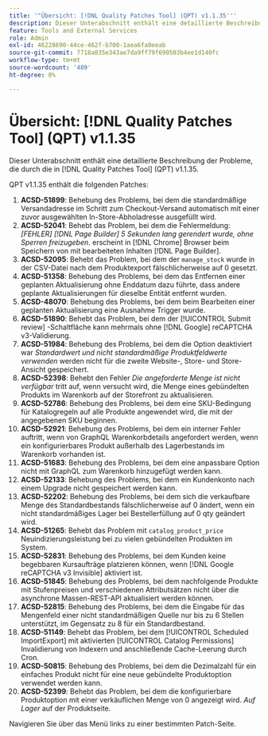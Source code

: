 ```yaml
---
title: '"Übersicht: [!DNL Quality Patches Tool] (QPT) v1.1.35'''
description: Dieser Unterabschnitt enthält eine detaillierte Beschreibung der Probleme, die durch die in [!DNL Quality Patches Tool] (QPT) v1.1.35.
feature: Tools and External Services
role: Admin
exl-id: 46228690-44ce-462f-b700-1aea6fa0eeab
source-git-commit: 7718a835e343ae7da9ff79f690503b4ee1d140fc
workflow-type: tm+mt
source-wordcount: '489'
ht-degree: 0%

---
```


# Übersicht: [!DNL Quality Patches Tool] (QPT) v1.1.35

Dieser Unterabschnitt enthält eine detaillierte Beschreibung der Probleme, die durch die in [!DNL Quality Patches Tool] (QPT) v1.1.35.

QPT v1.1.35 enthält die folgenden Patches:

1. **ACSD-51899**: Behebung des Problems, bei dem die standardmäßige Versandadresse im Schritt zum Checkout-Versand automatisch mit einer zuvor ausgewählten In-Store-Abholadresse ausgefüllt wird.
1. **ACSD-52041**: Behebt das Problem, bei dem die Fehlermeldung: *[FEHLER] [!DNL Page Builder] 5 Sekunden lang gerendert wurde, ohne Sperren freizugeben*. erscheint in [!DNL Chrome] Browser beim Speichern von mit bearbeiteten Inhalten [!DNL Page Builder].
1. **ACSD-52095**: Behebt das Problem, bei dem der `manage_stock` wurde in der CSV-Datei nach dem Produktexport fälschlicherweise auf 0 gesetzt.
1. **ACSD-51358**: Behebung des Problems, bei dem das Entfernen einer geplanten Aktualisierung ohne Enddatum dazu führte, dass andere geplante Aktualisierungen für dieselbe Entität entfernt wurden.
1. **ACSD-48070**: Behebung des Problems, bei dem beim Bearbeiten einer geplanten Aktualisierung eine Ausnahme Trigger wurde.
1. **ACSD-51890**: Behebt das Problem, bei dem der [!UICONTROL Submit review] -Schaltfläche kann mehrmals ohne [!DNL Google] reCAPTCHA v3-Validierung.
1. **ACSD-51984**: Behebung des Problems, bei dem die Option deaktiviert war *Standardwert und nicht standardmäßige Produktfeldwerte verwenden* werden nicht für die zweite Website-, Store- und Store-Ansicht gespeichert.
1. **ACSD-52398**: Behebt den Fehler *Die angeforderte Menge ist nicht verfügbar* tritt auf, wenn versucht wird, die Menge eines gebündelten Produkts im Warenkorb auf der Storefront zu aktualisieren.
1. **ACSD-52786**: Behebung des Problems, bei dem eine SKU-Bedingung für Katalogregeln auf alle Produkte angewendet wird, die mit der angegebenen SKU beginnen.
1. **ACSD-52921**: Behebung des Problems, bei dem ein interner Fehler auftritt, wenn von GraphQL Warenkorbdetails angefordert werden, wenn ein konfigurierbares Produkt außerhalb des Lagerbestands im Warenkorb vorhanden ist.
1. **ACSD-51683**: Behebung des Problems, bei dem eine anpassbare Option nicht mit GraphQL zum Warenkorb hinzugefügt werden kann.
1. **ACSD-52133**: Behebung des Problems, bei dem ein Kundenkonto nach einem Upgrade nicht gespeichert werden kann.
1. **ACSD-52202**: Behebung des Problems, bei dem sich die verkaufbare Menge des Standardbestands fälschlicherweise auf 0 ändert, wenn ein nicht standardmäßiges Lager bei Bestellerfüllung auf 0 qty geändert wird.
1. **ACSD-51265**: Behebt das Problem mit `catalog_product_price` Neuindizierungsleistung bei zu vielen gebündelten Produkten im System.
1. **ACSD-52831**: Behebung des Problems, bei dem Kunden keine begebbaren Kursaufträge platzieren können, wenn [!DNL Google reCAPTCHA v3 Invisible] aktiviert ist.
1. **ACSD-51845**: Behebung des Problems, bei dem nachfolgende Produkte mit Stufenpreisen und verschiedenen Attributsätzen nicht über die asynchrone Massen-REST-API aktualisiert werden können.
1. **ACSD-52815**: Behebung des Problems, bei dem die Eingabe für das Mengenfeld einer nicht standardmäßigen Quelle nur bis zu 6 Stellen unterstützt, im Gegensatz zu 8 für ein Standardbestand.
1. **ACSD-51149**: Behebt das Problem, bei dem [!UICONTROL Scheduled ImportExport] mit aktivierten [!UICONTROL Catalog Permissions] Invalidierung von Indexern und anschließende Cache-Leerung durch Cron.
1. **ACSD-50815**: Behebung des Problems, bei dem die Dezimalzahl für ein einfaches Produkt nicht für eine neue gebündelte Produktoption verwendet werden kann.
1. **ACSD-52399**: Behebt das Problem, bei dem die konfigurierbare Produktoption mit einer verkäuflichen Menge von 0 angezeigt wird. *Auf Lager* auf der Produktseite.

Navigieren Sie über das Menü links zu einer bestimmten Patch-Seite.
